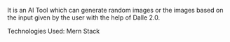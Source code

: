 It is an AI Tool which can generate random images or the images based on the input given by the user with the help of Dalle 2.0.

Technologies Used: Mern Stack
